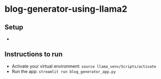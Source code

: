 # blog-generator-using-llama2
## Setup
- 


## Instructions to run
- Activate your virtual environment:
`source llama_venv/Scripts/activate`
- Run the app:
`streamlit run blog_generator_app.py` 
